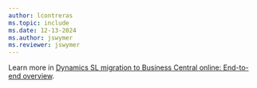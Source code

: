 ```yaml
---
author: lcontreras
ms.topic: include
ms.date: 12-13-2024
ms.author: jswymer
ms.reviewer: jswymer
---
```

Learn more in [Dynamics SL migration to Business Central online: End-to-end overview](../../administration/migrate-sl-overview.md#end-to-end-process).